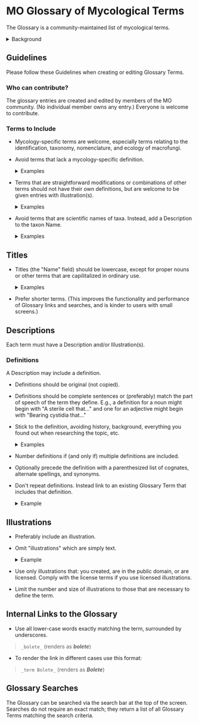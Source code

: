 # MO Glossary of Mycological Terms

The Glossary is a community-maintained list of mycological terms.

<details>
<summary>Background</summary>

The MO Glossary began in 2015 in collaboration with the Rhode Island School of Design;
students from Jean Blackburn’s Scientific Illustration class created
high-quality Creative Commons licensed scientific illustrations
of fungal anatomy terms.

The Glossary has since been improved to:

- support multiple images including both scientific illustrations and example photographs.
- include a search feature; and
- support internal links to terms as part of any Mushroom Observer markup.

One feature that needs discussion is how best to handle translations
of terms and definitions.
Discussion is welcome on the
[Mushroom Observer Google Group]([mo-general@googlegroups.com](https://groups.google.com/g/mo-general)).
You are also welcome to leave comments on the
[unofficial Mushroom Observer Facebook page](https://www.facebook.com/groups/mushroomobserver).
(But note that the facebook page is not monitored by the MO Development Team.)
</details>

## Guidelines

Please follow these Guidelines when creating or editing Glossary Terms.

### Who can contribute?

The glossary entries are created and edited by members of the MO community.
(No individual member owns any entry.) Everyone is welcome to contribute.

### Terms to Include

- Mycology-specific terms are welcome, especially terms relating to
   the identification, taxonomy, nomenclature, and ecology of macrofungi.

- Avoid terms that lack a mycology-specific definition.
   <details>
   <summary>Examples</summary>

   bad: `Acrid`

   bad: `Acute`

   bad: `Agar`

   bad: `Alkaloid`

   bad: `Calcareous`

   bad: `Cell`

   bad: `Cell Biology`

   bad: `Chemical Species`

   bad: `Chirality`

   bad: `Climate Change`

   bad: `rhombus`

   bad: `Science`

   bad: `Scientific Methodology`

   good: `character`

   good: `club fungi`
   </details>

- Terms that are straightforward modifications or combinations of other terms
   should not have their own definitions,
   but are welcome to be given entries with illustration(s).

   <details>
   <summary>Examples</summary>

   bad:  `Academic Mycology`

   bad:  `Lamellae Edge With Gelatinous, Separable Layer`

   bad:  `Oblong With Median Constriction`

   bad:  `Round To Angular Pores`

   bad:  `Transition Between Hymeniderm And Epithelium`

   good: `Lugol's Solution`

   good: `adnate`
   (plus exampble showing adnate gills)
   </details>

- Avoid terms that are scientific names of taxa.
   Instead, add a Description to the taxon Name.

   <details>
   <summary>Examples</summary>

   bad:  `Agaricales`

   bad:  `Basidiomycota`

   bad: `Eukarya`

   good: `bolete`
   </details>

   <!--
   ["Agaricales",
    "Basidiomycota",
    "Lichen",
    "Subulicystidium",
    "Eukarya",
    "Agaricomycetes",
    "Myxomycetes",
    "Conifer",
    "Plasmodium",
    "Gloeocystidium",
    "Hypha",
    "Oidium",
    "Ozonium",
    "Ascomycete",
    "Bacteria",
    "Dermatophyte",
    "Agaricales",
    "Chytridiomycota",
    "Flora",
    "Slime mold",
    "Glomeromycota",
    "Cyanobacteria",
    "Lepiotoid",
    "Lichenicolous",
    "Mold",
    "Fungus",
    "Agaricales",
    "Foliose",
    "Crustose",
    "Rotula"]
   -->

## Titles

- Titles (the "Name" field) should be lowercase, except for proper nouns or
   other terms that are capilitalized in ordinary use.
   <details>
   <summary>Examples</summary>
   <div style="background-color: rgb(80, 80, 80);">

   bad:  `Bolete`

   good: `bolete`

   good: `RPB2`
   </div>
   </details>

- Prefer shorter terms.
  (This improves the functionality and performance of Glossary links and
  searches, and is kinder to users with small screens.)

## Descriptions

Each term must have a Description and/or Illustration(s).

### Definitions

A Description may include a definition.

- Definitions should be original (not copied).

- Definitions should be complete sentences or
   (preferably) match the part of speech of the term they define.
   E.g., a definition for a noun might begin with "A sterile cell that..." and
   one for an adjective might begin with "Bearing cystidia that..."

- Stick to the definition, avoiding history, background, everything you found out
   when researching the topic, etc.

   <details>
   <summary>Examples</summary>
   <div style="background-color: rgb(80, 80, 80);">

   ```text
      bad:  Casing Layer
            1. When mushrooms are cultivated indoors or outdoors,
            they are often developed using a layered system involving a variety of
            potential materials. The casing layer is the top-most layer which
            covers all of the layers. It can be composed of moist materials such
            as peat, gypsum, vermiculite, and/or several other optional materials.
            This moisture-promoting layer dramatically enhances mushroom formation
            as well as more abundant mushroom growth in most cultivated species.
            Some mushroom species require a casing layer in order to fruit,
            or to fruit with any significance.

      good: Casing Layer
            The top-most layer of material used in indoor mushroom cultivation.
   ```

   </div>
   </details>

- Number definitions if (and only if) multiple definitions are included.

- Optionally precede the definition with a parenthesized list of cognates,
   alternate spellings, and synonyms.

- Don't repeat definitions. Instead link to an existing Glossary Term
   that includes that definition.

   <details>
   <summary>Example</summary>

   bad:

   ```text
         Spiciform:

            1. Exhibiting spike-shaped projections.

         Spicules:

         (Spiculate, Spiculose, Spiculum)

            1. Exhibiting many small spines.

            2. Small spikes.
   ```
   good:

   ```text
         spiciform:

            Having _spicules_.

         spicules:

            (spiculate, spiculose, spiculum, spiciform)

            Small spikes or spines.
   ```
   </details>

## Illustrations

- Preferably include an illustration.
- Omit "illustrations" which are simply text.
  <details>
  <summary>Example</summary>

   ![Alt text](glossary_text_only_illustration.png)

  </details>
- Use only illustrations that:
   you created,
   are in the public domain, or
   are licensed.
   Comply with the license terms if you use licensed illustrations.
- Limit the number and size of illustrations
  to those that are necessary to define the term.

## Internal Links to the Glossary

- Use all lower-case words exactly matching the term, surrounded by underscores.

>`_bolete_` (renders as ***bolete***)

- To render the link in different cases use this format:

>`_term Bolete_` (renders as ***Bolete***)

## Glossary Searches

The Glossary can be searched via the search bar at the top of the screen.
Searches do not require an exact match; they return a list of all
Glossary Terms matching the search criteria.
